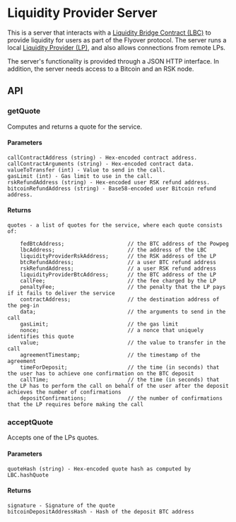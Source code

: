 # Liquidity Provider Server

This is a server that interacts with a [Liquidity Bridge Contract (LBC)](https://github.com/rsksmart/liquidity-bridge-contract) to provide liquidity for users 
as part of the Flyover protocol. The server runs a local [Liquidity Provider (LP)](https://github.com/rsksmart/liquidity-provider), and also allows connections
from remote LPs.

The server's functionality is provided through a JSON HTTP interface. In addition, the server needs access to a Bitcoin and an RSK node.

## API

### getQuote

Computes and returns a quote for the service.

#### Parameters

    callContractAddress (string) - Hex-encoded contract address.
    callContractArguments (string) - Hex-encoded contract data.
    valueToTransfer (int) - Value to send in the call.
    gasLimit (int) - Gas limit to use in the call.
    rskRefundAddress (string) - Hex-encoded user RSK refund address.
    bitcoinRefundAddress (string) - Base58-encoded user Bitcoin refund address.

#### Returns

    quotes - a list of quotes for the service, where each quote consists of:

        fedBtcAddress;                    // the BTC address of the Powpeg
        lbcAddress;                       // the address of the LBC
        liquidityProviderRskAddress;      // the RSK address of the LP
        btcRefundAddress;                 // a user BTC refund address
        rskRefundAddress;                 // a user RSK refund address 
        liquidityProviderBtcAddress;      // the BTC address of the LP
        callFee;                          // the fee charged by the LP
        penaltyFee;                       // the penalty that the LP pays if it fails to deliver the service
        contractAddress;                  // the destination address of the peg-in
        data;                             // the arguments to send in the call
        gasLimit;                         // the gas limit
        nonce;                            // a nonce that uniquely identifies this quote
        value;                            // the value to transfer in the call
        agreementTimestamp;               // the timestamp of the agreement
        timeForDeposit;                   // the time (in seconds) that the user has to achieve one confirmation on the BTC deposit
        callTime;                         // the time (in seconds) that the LP has to perform the call on behalf of the user after the deposit achieves the number of confirmations
        depositConfirmations;             // the number of confirmations that the LP requires before making the call
    
### acceptQuote

Accepts one of the LPs quotes.

#### Parameters

    quoteHash (string) - Hex-encoded quote hash as computed by LBC.hashQuote

#### Returns

    signature - Signature of the quote
    bitcoinDepositAddressHash - Hash of the deposit BTC address
